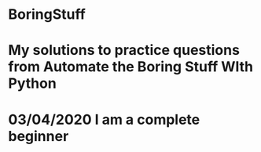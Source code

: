 # BoringStuff
# My solutions to practice questions from Automate the Boring Stuff WIth Python
# 03/04/2020 I am a complete beginner
